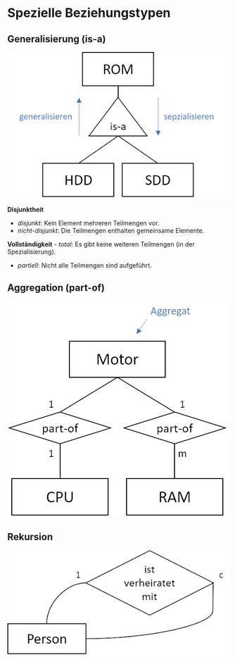 # Spezielle Beziehungstypen
## Generalisierung (is-a)
![](../_Medien/Generalisierung_ERD.png)

**Disjunktheit**
- *disjunkt*: Kein Element mehreren Teilmengen vor.
- *nicht-disjunkt*: Die Teilmengen enthalten gemeinsame Elemente.

**Vollständigkeit**
- *total*: Es gibt keine weiteren Teilmengen (in der Spezialisierung).
- *partiell*: Nicht alle Teilmengen sind aufgeführt.

## Aggregation (part-of)
![](../_Medien/Aggregation_ERD.png)

## Rekursion
![](../_Medien/Rekursion_ERD.png)
